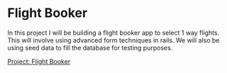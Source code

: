 # Flight Booker

In this project I will be building a flight booker app to select 1 way flights. This will involve using advanced form techniques in rails. We will also be using seed data to fill the database for testing purposes. 

[Project: Flight Booker](https://www.theodinproject.com/lessons/ruby-on-rails-flight-booker)